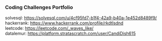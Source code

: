 ### Coding Challenges Portfolio
solvesql: https://solvesql.com/u/4cf95fd7-b1f4-42a9-b40a-1e452d8489f9/
</br>
hackerrank: https://www.hackerrank.com/profile/rkdtlsdnd
</br>
leetcode: https://leetcode.com/_waves_like/
</br>
datalemur: https://platform.stratascratch.com/user/CandiDish615
